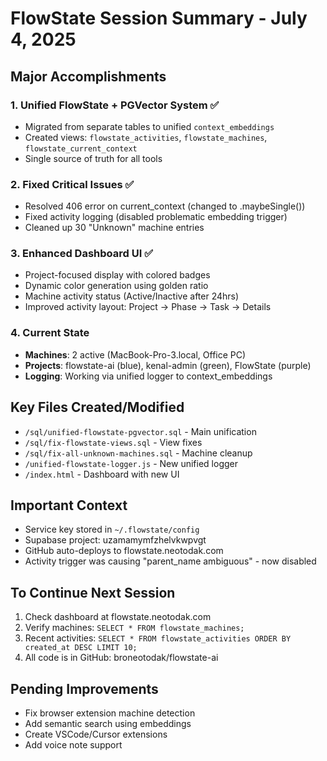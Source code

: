# FlowState Session Summary - July 4, 2025

## Major Accomplishments

### 1. Unified FlowState + PGVector System ✅
- Migrated from separate tables to unified `context_embeddings`
- Created views: `flowstate_activities`, `flowstate_machines`, `flowstate_current_context`
- Single source of truth for all tools

### 2. Fixed Critical Issues ✅
- Resolved 406 error on current_context (changed to .maybeSingle())
- Fixed activity logging (disabled problematic embedding trigger)
- Cleaned up 30 "Unknown" machine entries

### 3. Enhanced Dashboard UI ✅
- Project-focused display with colored badges
- Dynamic color generation using golden ratio
- Machine activity status (Active/Inactive after 24hrs)
- Improved activity layout: Project → Phase → Task → Details

### 4. Current State
- **Machines**: 2 active (MacBook-Pro-3.local, Office PC)
- **Projects**: flowstate-ai (blue), kenal-admin (green), FlowState (purple)
- **Logging**: Working via unified logger to context_embeddings

## Key Files Created/Modified
- `/sql/unified-flowstate-pgvector.sql` - Main unification
- `/sql/fix-flowstate-views.sql` - View fixes
- `/sql/fix-all-unknown-machines.sql` - Machine cleanup
- `/unified-flowstate-logger.js` - New unified logger
- `/index.html` - Dashboard with new UI

## Important Context
- Service key stored in `~/.flowstate/config`
- Supabase project: uzamamymfzhelvkwpvgt
- GitHub auto-deploys to flowstate.neotodak.com
- Activity trigger was causing "parent_name ambiguous" - now disabled

## To Continue Next Session
1. Check dashboard at flowstate.neotodak.com
2. Verify machines: `SELECT * FROM flowstate_machines;`
3. Recent activities: `SELECT * FROM flowstate_activities ORDER BY created_at DESC LIMIT 10;`
4. All code is in GitHub: broneotodak/flowstate-ai

## Pending Improvements
- Fix browser extension machine detection
- Add semantic search using embeddings
- Create VSCode/Cursor extensions
- Add voice note support